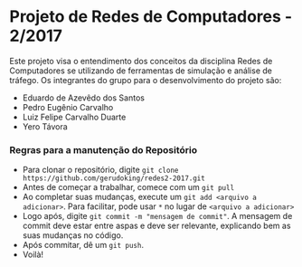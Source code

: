 # Projeto de Redes de Computadores - 2/2017
Este projeto visa o entendimento dos conceitos da disciplina Redes de Computadores se utilizando de ferramentas de simulação e análise de tráfego.
Os integrantes do grupo para o desenvolvimento do projeto são:
  * Eduardo de Azevêdo dos Santos
  * Pedro Eugênio Carvalho
  * Luiz Felipe Carvalho Duarte
  * Yero Távora

### Regras para a manutenção do Repositório

  * Para clonar o repositório, digite `git clone https://github.com/gerudoking/redes2-2017.git`
  * Antes de começar a trabalhar, comece com um `git pull`
  * Ao completar suas mudanças, execute um `git add <arquivo a adicionar>`. Para facilitar, pode usar `*` no lugar de `<arquivo a adicionar>`
  * Logo após, digite `git commit -m "mensagem de commit"`. A mensagem de commit deve estar entre aspas e deve ser relevante, explicando bem as suas mudanças no código.
  * Após commitar, dê um `git push`.
  * Voilà!
